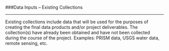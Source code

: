 ###Data Inputs – Existing Collections

---

Existing collections include data that will be used for the purposes of creating the final data products and/or
project deliverables. The collection(s) have already been obtained and have not been collected during the
course of the project. Examples: PRISM data, USGS water data, remote sensing, etc.